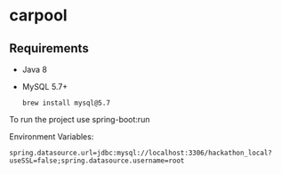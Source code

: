 # carpool

## Requirements

- Java 8

- MySQL 5.7+

      brew install mysql@5.7
      
To run the project use spring-boot:run

Environment Variables:

  ```spring.datasource.url=jdbc:mysql://localhost:3306/hackathon_local?useSSL=false;spring.datasource.username=root```
